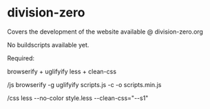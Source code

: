 # division-zero
Covers the development of the website available @ division-zero.org

No buildscripts available yet.

Required:

browserify + uglifyify
less + clean-css

/js browserify -g uglifyify scripts.js -c -o scripts.min.js

/css less --no-color style.less --clean-css="--s1" 
